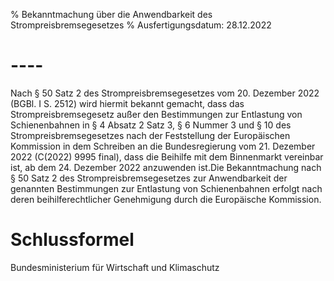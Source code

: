 % Bekanntmachung über die Anwendbarkeit des Strompreisbremsegesetzes
% Ausfertigungsdatum: 28.12.2022
 
# ----

Nach § 50 Satz 2 des Strompreisbremsegesetzes vom 20. Dezember 2022 (BGBl. I S. 2512) wird hiermit bekannt gemacht, dass das Strompreisbremsegesetz außer den Bestimmungen zur Entlastung von Schienenbahnen in § 4 Absatz 2 Satz 3, § 6 Nummer 3 und § 10 des Strompreisbremsegesetzes nach der Feststellung der Europäischen Kommission in dem Schreiben an die Bundesregierung vom 21. Dezember 2022 (C(2022) 9995 final), dass die Beihilfe mit dem Binnenmarkt vereinbar ist, ab dem 24. Dezember 2022 anzuwenden ist.Die Bekanntmachung nach § 50 Satz 2 des Strompreisbremsegesetzes zur Anwendbarkeit der genannten Bestimmungen zur Entlastung von Schienenbahnen erfolgt nach deren beihilferechtlicher Genehmigung durch die Europäische Kommission.

# Schlussformel

Bundesministerium für Wirtschaft und Klimaschutz
